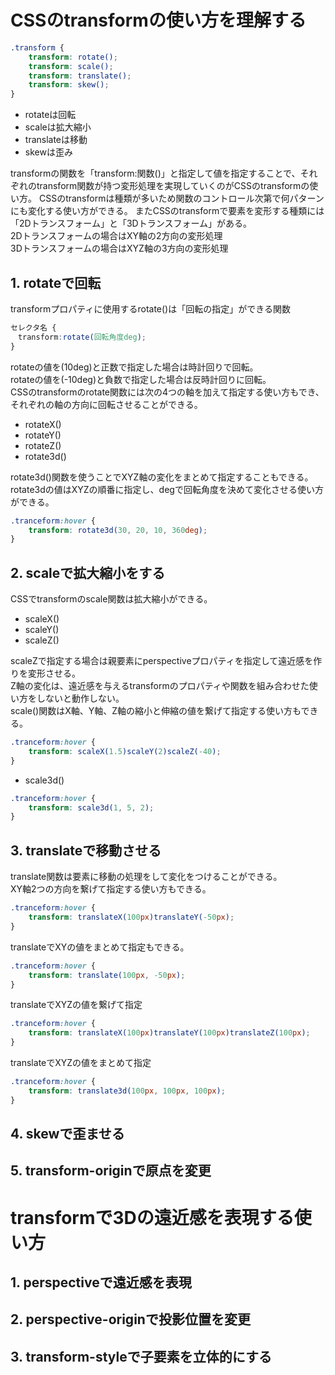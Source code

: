 # CSSのtransformの使い方を理解する
```css
.transform {
    transform: rotate();
    transform: scale();
    transform: translate();
    transform: skew();
}
```
- rotateは回転
- scaleは拡大縮小
- translateは移動
- skewは歪み

transformの関数を「transform:関数()」と指定して値を指定することで、それぞれのtransform関数が持つ変形処理を実現していくのがCSSのtransformの使い方。
CSSのtransformは種類が多いため関数のコントロール次第で何パターンにも変化する使い方ができる。
またCSSのtransformで要素を変形する種類には「2Dトランスフォーム」と「3Dトランスフォーム」がある。<br>
2Dトランスフォームの場合はXY軸の2方向の変形処理<br>
3Dトランスフォームの場合はXYZ軸の3方向の変形処理<br>
 
## 1. rotateで回転
transformプロパティに使用するrotate()は「回転の指定」ができる関数<br>
```css
セレクタ名 {
　transform:rotate(回転角度deg);
}
```
rotateの値を(10deg)と正数で指定した場合は時計回りで回転。<br>
rotateの値を(-10deg)と負数で指定した場合は反時計回りに回転。<br>
CSSのtransformのrotate関数には次の4つの軸を加えて指定する使い方もでき、それぞれの軸の方向に回転させることができる。
- rotateX()
- rotateY()
- rotateZ()
- rotate3d()

rotate3d()関数を使うことでXYZ軸の変化をまとめて指定することもできる。<br>
rotate3dの値はXYZの順番に指定し、degで回転角度を決めて変化させる使い方ができる。
```css
.tranceform:hover {
    transform: rotate3d(30, 20, 10, 360deg);
}
```

## 2. scaleで拡大縮小をする
CSSでtransformのscale関数は拡大縮小ができる。<br>
- scaleX()
- scaleY()
- scaleZ()

scaleZで指定する場合は親要素にperspectiveプロパティを指定して遠近感を作りを変形させる。<br>
Z軸の変化は、遠近感を与えるtransformのプロパティや関数を組み合わせた使い方をしないと動作しない。<br>
scale()関数はX軸、Y軸、Z軸の縮小と伸縮の値を繋げて指定する使い方もできる。
```css
.tranceform:hover {
    transform: scaleX(1.5)scaleY(2)scaleZ(-40);
}
```
- scale3d()
```css
.tranceform:hover {
    transform: scale3d(1, 5, 2);
}
```

## 3. translateで移動させる
translate関数は要素に移動の処理をして変化をつけることができる。<br>
XY軸2つの方向を繋げて指定する使い方もできる。<br>
``` css
.tranceform:hover {
    transform: translateX(100px)translateY(-50px);
}
```
translateでXYの値をまとめて指定もできる。
```css
.tranceform:hover {
    transform: translate(100px, -50px);
}
```
translateでXYZの値を繋げて指定
```css
.tranceform:hover {
    transform: translateX(100px)translateY(100px)translateZ(100px);
}
```
translateでXYZの値をまとめて指定
```css
.tranceform:hover {
    transform: translate3d(100px, 100px, 100px);
}
```

## 4. skewで歪ませる
## 5. transform-originで原点を変更

# transformで3Dの遠近感を表現する使い方
## 1. perspectiveで遠近感を表現
## 2. perspective-originで投影位置を変更
## 3. transform-styleで子要素を立体的にする
